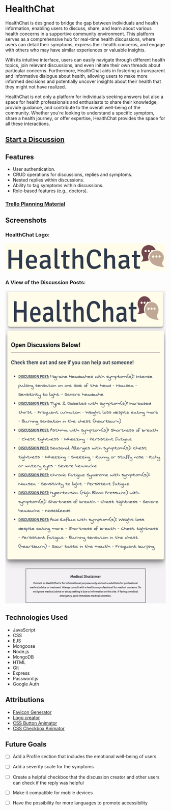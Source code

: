 # HealthChat

 HealthChat is designed to bridge the gap between individuals and health information, enabling users to discuss, share, and learn about various health concerns in a supportive community environment. This platform serves as a comprehensive hub for real-time health discussions, where users can detail their symptoms, express their health concerns, and engage with others who may have similar experiences or valuable insights. 
 
 With its intuitive interface, users can easily navigate through different health topics, join relevant discussions, and even initiate their own threads about particular concerns. Furthermore, HealthChat aids in fostering a transparent and informative dialogue about health, allowing users to make more informed decisions and potentially uncover insights about their health that they might not have realized.
 
 HealthChat is not only a platform for individuals seeking answers but also a space for health professionals and enthusiasts to share their knowledge, provide guidance, and contribute to the overall well-being of the community. Whether you're looking to understand a specific symptom, share a health journey, or offer expertise, HealthChat provides the space for all these interactions.

## [Start a Discussion](https://healthchat.fly.dev/)

## Features
- User authentication.
- CRUD operations for discussions, replies and symptoms.
- Nested replies within discussions.
- Ability to tag symptoms within discussions.
- Role-based features (e.g., doctors).

### [Trello Planning Material](https://trello.com/b/quTDOo8A/healthchat)

## Screenshots
### HealthChat Logo:
![HealthChat Logo](public/assets/healthchat-logo.png)
### A View of the Discussion Posts: 
![View of All Discussions](public/assets/all-discussion-posts.png)

## Technologies Used
- JavaScript
- CSS
- EJS
- Mongoose
- Node.js
- MongoDB
- HTML
- Git
- Express
- Password.js
- Google Auth

## Attributions
- [Favicon Generator](https://favicon.io/favicon-generator/)
- [Logo creator](https://www.canva.com/logos/templates/)
- [CSS Button Animator](https://getcssscan.com/css-buttons-examples?ref=beautifulboxshadow-bottom)
- [CSS Checkbox Animator](https://getcssscan.com/css-checkboxes-examples?ref=beautifulboxshadow-bottom)

## Future Goals
- [ ] Add a Profile section that includes the emotional well-being of users
- [ ] Add a severity scale for the symptoms
- [ ] Create a helpful checkbox that the discussion creator and other users can check if the reply was helpful
- [ ] Make it compatible for mobile devices
- [ ] Have the possibility for more languages to promote accessibility 





